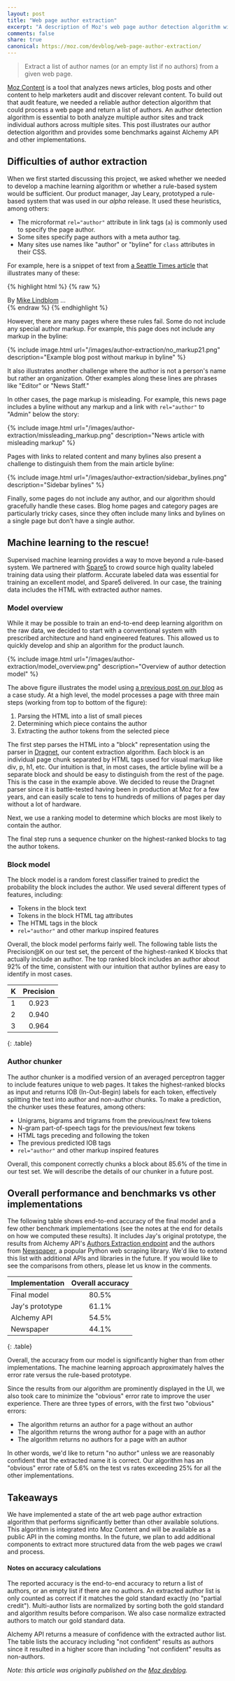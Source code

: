 ```yaml
---
layout: post
title: "Web page author extraction"
excerpt: "A description of Moz's web page author detection algorithm with benchmarks vs Alchemy API."
comments: false
share: true
canonical: https://moz.com/devblog/web-page-author-extraction/
---
```


>Extract a list of author names (or an empty list if no authors) from a given web page.

[Moz Content](https://moz.com/content/) is a tool that analyzes news articles, blog posts and other content to help marketers audit and discover relevant content. To build out that audit feature, we needed a reliable author detection algorithm that could process a web page and return a list of authors. An author detection algorithm is essential to both analyze multiple author sites and track individual authors across multiple sites. This post illustrates our author detection algorithm and provides some benchmarks against Alchemy API and other implementations.

## Difficulties of author extraction

When we first started discussing this project, we asked whether we needed to develop a machine learning algorithm or whether a rule-based system would be sufficient. Our product manager, Jay Leary, prototyped a rule-based system that was used in our *alpha* release. It used these heuristics, among others:

* The microformat `rel="author"` attribute in link tags (`a`) is commonly used to specify the page author.
* Some sites specify page authors with a meta author tag.
* Many sites use names like "author" or "byline" for `class` attributes in their CSS.

For example, here is a snippet of text from [a Seattle Times article](http://www.seattletimes.com/seattle-news/transportation/move-seattle/) that illustrates many of these:

{% highlight html %}
{% raw %}
<div class="article-byline">
  <div class="name vcard">
    By <a href="/author/mike-lindblom/"
         rel="author"
         class="p-author h-card hcard url fn">Mike Lindblom</a>
  ...
  </div>
</div>
{% endraw %}
{% endhighlight %}

However, there are many pages where these rules fail. Some do not include any special author markup. For example, this page does not include any markup in the byline:

{% include image.html url="/images/author-extraction/no_markup21.png" description="Example blog post without markup in byline" %}

It also illustrates another challenge where the author is not a person's name but rather an organization. Other examples along these lines are phrases like "Editor" or "News Staff."

In other cases, the page markup is misleading. For example, this news page includes a byline without any markup and a link with `rel="author"` to "Admin" below the story:

{% include image.html url="/images/author-extraction/missleading_markup.png" description="News article with misleading markup" %}

Pages with links to related content and many bylines also present a challenge to distinguish them from the main article byline:

{% include image.html url="/images/author-extraction/sidebar_bylines.png" description="Sidebar bylines" %}

Finally, some pages do not include any author, and our algorithm should gracefully handle these cases. Blog home pages and category pages are particularly tricky cases, since they often include many links and bylines on a single page but don’t have a single author.

## Machine learning to the rescue!

Supervised machine learning provides a way to move beyond a rule-based system. We partnered with
[Spare5](http://www.spare5.com) to crowd source high quality labeled training data using their platform. Accurate labeled data was essential for training an excellent model, and Spare5 delivered. In our case, the training data includes the HTML with extracted author names.

### Model overview

While it may be possible to train an end-to-end deep learning algorithm on the raw data, we decided to start with a conventional system with prescribed architecture and hand engineered features. This allowed us to quickly develop and ship an algorithm for the product launch.

{% include image.html url="/images/author-extraction/model_overview.png" description="Overview of author detection model" %}

The above figure illustrates the model using [a previous post on our blog](/deep-learning-for-customer-churn-prediction/) as a case study. At a high level, the model processes a page with three main steps (working from top to bottom of the figure):

1. Parsing the HTML into a list of small pieces
2.  Determining which piece contains the author
3.  Extracting the author tokens from the selected piece

The first step parses the HTML into a "block" representation using the parser
 in [Dragnet](http://github.com/seomoz/dragnet), our content extraction algorithm. Each block is an individual page chunk separated by HTML tags used for visual markup like div, p, h1, etc. Our intuition is that, in most cases, the article byline will be a separate block and should be easy to distinguish from the rest of the page. This is the case in the example above. We decided to reuse the Dragnet parser since it is battle-tested having been in production at Moz for a few years, and can easily scale to tens to hundreds of millions of pages per day without a lot of hardware.

Next, we use a ranking model to determine which blocks are most likely to contain the author.

The final step runs a sequence chunker on the highest-ranked blocks to tag the author tokens.

### Block model

The block model is a random forest classifier trained to predict the probability the block includes the author. We used several different types of features, including:


* Tokens in the block text
* Tokens in the block HTML tag attributes
* The HTML tags in the block
* `rel="author"` and other markup inspired features

Overall, the block model performs fairly well. The following table lists the Precision@K on our test set, the percent of the highest-ranked K blocks that actually include an author. The top ranked block includes an author about 92% of the time, consistent with our intuition that author bylines are easy to identify in most cases.

| K | Precision |
|:--------|:-------:|
| 1  | 0.923 |
| 2 | 0.940 |
| 3 | 0.964 |
{: .table}

### Author chunker

The author chunker is a modified version of an averaged perceptron tagger to include features unique to web pages. It takes the highest-ranked blocks as input and returns IOB (In-Out-Begin) labels for each token, effectively splitting the text into author and non-author chunks. To make a prediction, the chunker uses these features, among others:


* Unigrams, bigrams and trigrams from the previous/next few tokens
* N-gram part-of-speech tags for the previous/next few tokens
* HTML tags preceding and following the token
* The previous predicted IOB tags
* `rel="author"` and other markup inspired features

Overall, this component correctly chunks a block about 85.6% of the time in our test set.  We will describe the details of our chunker in a future post.

## Overall performance and benchmarks vs other implementations

The following table shows end-to-end accuracy of the final model and a few other benchmark implementations (see the notes at the end for details on how we computed these results). It includes Jay's original prototype, the results from Alchemy API's
[Authors Extraction endpoint](http://www.alchemyapi.com/api/authors-extraction)
 and the authors from [Newspaper](https://github.com/codelucas/newspaper), a popular Python web scraping library.
 We'd like to extend this list with additional APIs and libraries in the future. If you would like to see the comparisons from others, please let us know in the comments.

| Implementation | Overall accuracy | 
|:--------|:-------:|
| Final model | 80.5% | 
| Jay's prototype | 61.1% |
| Alchemy API | 54.5% | 
| Newspaper | 44.1% |
{: .table}

Overall, the accuracy from our model is significantly higher than from other implementations. The machine learning approach approximately halves the error rate versus the rule-based prototype.

Since the results from our algorithm are prominently displayed in the UI, we also took care to minimize the "obvious" error rate to improve the user experience. There are three types of errors, with the first two "obvious" errors:


* The algorithm returns an author for a page without an author
* The algorithm returns the wrong author for a page with an author
* The algorithm returns no authors for a page with an author

In other words, we'd like to return "no author" unless we are reasonably confident that the extracted name it is correct. Our algorithm has an "obvious" error rate of 5.6% on the test vs rates exceeding 25% for all the other implementations.

## Takeaways

We have implemented a state of the art web page author extraction algorithm that performs significantly better than other available solutions. This algorithm is integrated into Moz Content and will be available as a public API in the coming months. In the future, we plan to add additional components to extract more structured data from the web pages we crawl and process.

#### Notes on accuracy calculations

The reported accuracy is the end-to-end accuracy to return a list of authors, or an empty list if there are no authors. An extracted author list is only counted as correct if it matches the gold standard exactly (no "partial credit"). Multi-author lists are normalized by sorting both the gold standard and algorithm results before comparison. We also case normalize extracted authors to match our gold standard data.

Alchemy API returns a measure of confidence with the extracted author list. The table lists the accuracy including "not confident" results as authors since it resulted in a higher score than including "not confident" results as non-authors.

*Note: this article was originally published on the [Moz devblog](https://moz.com/devblog/web-page-author-extraction/).*


